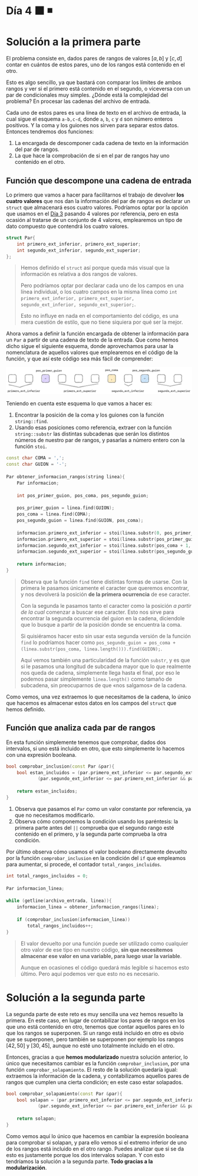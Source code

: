 # Día 4 :black_large_square: :black_medium_small_square:

# Solución a la primera parte

El problema consiste en, dados pares de rangos de valores $[a,b]$ y $[c,d]$ contar en cuántos de estos pares, uno de los rangos está contenido en el otro.

Esto es algo sencillo, ya que bastará con comparar los límites de ambos rangos y ver si el primero está contenido en el segundo, o viceversa con un par de condicionales muy simples. ¿Dónde está la complejidad del problema? En procesar las cadenas del archivo de entrada.

Cada uno de estos pares es una línea de texto en el archivo de entrada, la cual sigue el esquema `a-b,c-d`, donde `a`, `b`, `c` y `d` son número enteros positivos. Y la coma y los guiones nos sirven para separar estos datos. Entonces tendremos dos funciones:

1. La encargada de descomponer cada cadena de texto en la información del par de rangos.
2. La que hace la comprobación de si en el par de rangos hay uno contenido en el otro.

## Función que descompone una cadena de entrada

Lo primero que vamos a hacer para facilitarnos el trabajo de devolver **los cuatro valores** que nos dan la información del par de rangos es declarar un `struct` que almacenará esos cuatro valores. Podríamos optar por la opción que usamos en el [Día 3](https://github.com/Griger/AOC2022/tree/main/3) pasando 4 valores por referencia, pero en esta ocasión al tratarse de un conjunto de 4 valores, emplearemos un tipo de dato compuesto que contendrá los cuatro valores.

````c++
struct Par{
    int primero_ext_inferior, primero_ext_superior;
    int segundo_ext_inferior, segundo_ext_superior;
};
````

> Hemos definido el `struct` así porque queda más visual que la información es relativa a dos rangos de valores.
> 
> Pero podríamos optar por declarar cada uno de los campos en una línea individual, o los cuatro campos en la misma línea como `int primero_ext_inferior, primero_ext_superior, segundo_ext_inferior, segundo_ext_superior;`.
> 
> Esto no influye en nada en el comportamiento del código, es una mera cuestión de estilo, que no tiene siquiera por qué ser la mejor.

Ahora vamos a definir la función encargada de obtener la información para un `Par` a partir de una cadena de texto de la entrada. Que como hemos dicho sigue el siguiente esquema, donde aprovechamos para usar la nomenclatura de aquellos valores que emplearemos en el código de la función, y que así este código sea más fácil de comprender:

![esquema cadenas de entrada](https://github.com/Griger/AOC2022/blob/main/4/img/esquema-cadena.png)

Teniendo en cuenta este esquema lo que vamos a hacer es:

1. Encontrar la posición de la coma y los guiones con la función `string::find`.
2. Usando esas posiciones como referencia, extraer con la función `string::substr` las distintas subcadenas que serán los distintos números de nuestro par de rangos, y pasarlas a número entero con la función `stoi`.

````c++
const char COMA = ',';
const char GUION = '-';

Par obtener_informacion_rangos(string linea){
    Par informacion;

    int pos_primer_guion, pos_coma, pos_segundo_guion;

    pos_primer_guion = linea.find(GUION);
    pos_coma = linea.find(COMA);
    pos_segundo_guion = linea.find(GUION, pos_coma);

    informacion.primero_ext_inferior = stoi(linea.substr(0, pos_primer_guion));
    informacion.primero_ext_superior = stoi(linea.substr(pos_primer_guion + 1, pos_coma - pos_primer_guion - 1));
    informacion.segundo_ext_inferior = stoi(linea.substr(pos_coma + 1, pos_segundo_guion - pos_coma - 1));
    informacion.segundo_ext_superior = stoi(linea.substr(pos_segundo_guion + 1, linea.length()));

    return informacion;
}
````

> Observa que la función `find` tiene distintas formas de usarse. Con la primera le pasamos únicamente el caracter que queremos encontrar, y nos devolverá la posición **de la primera ocurrencia** de ese caracter.
> 
> Con la segunda le pasamos tanto el caracter como la posición *a partir de la cual* comenzar a buscar ese caracter. Esto nos sirve para encontrar la segunda ocurrencia del guion en la cadena, diciendole que lo busque a partir de la posición donde se encuentra la coma.
> 
> Si quisiéramos hacer esto sin usar esta segunda versión de la función `find` lo podríamos hacer como `pos_segundo_guion = pos_coma + (linea.substr(pos_coma, linea.length())).find(GUION);`.
> 
> Aquí vemos también una particularidad de la función `substr`, y es que si le pasamos una longitud de subcadena mayor que lo que realmente nos queda de cadena, simplemente llega hasta el final, por eso le podemos pasar simplemente `linea.length()` como tamaño de subcadena, sin preocuparnos de que «nos salgamos» de la cadena.

Como vemos, una vez extraemos lo que necesitamos de la cadena, lo único que hacemos es almacenar estos datos en los campos del `struct` que hemos definido.

## Función que analiza cada par de rangos

En esta función simplemente tenemos que comprobar, dados dos intervalos, si uno está incluido en otro, que esto simplemente lo hacemos con una expresión booleana.

````c++
bool comprobar_inclusion(const Par &par){
    bool estan_incluidos = (par.primero_ext_inferior <= par.segundo_ext_inferior && par.segundo_ext_superior <= par.primero_ext_superior) ||
            (par.segundo_ext_inferior <= par.primero_ext_inferior && par.primero_ext_superior <= par.segundo_ext_superior);

    return estan_incluidos;
}
````

1. Observa que pasamos el `Par` como un valor constante por referencia, ya que no necesitamos modificarlo.
2. Observa cómo componemos la condición usando los paréntesis: la primera parte antes del `||` comprueba que el segundo rango esté contenido en el primero, y la segunda parte comprueba la otra condición.

Por último observa cómo usamos el valor booleano directamente devuelto por la función `comprobar_inclusion` en la condición del `if` que empleamos para aumentar, si procede, el contador `total_rangos_incluidos`.

````c++
int total_rangos_incluidos = 0;

Par informacion_linea;

while (getline(archivo_entrada, linea)){
    informacion_linea = obtener_informacion_rangos(linea);

    if (comprobar_inclusion(informacion_linea))
        total_rangos_incluidos++;
}
````

> El valor devuelto por una función puede ser utilizado como cualquier otro valor de ese tipo en nuestro código, **sin que necesitemos almacenar ese valor en una variable, para luego usar la variable**.
> 
> Aunque en ocasiones el código quedará más legible si hacemos esto último. Pero aquí podemos ver que esto no es necesario.

# Solución a la segunda parte

La segunda parte de este reto es muy sencilla una vez hemos resuelto la primera. En este caso, en lugar de contabilizar los pares de rangos en los que uno está contenido en otro, tenemos que contar aquellos pares en lo que los rangos se superponen. Si un rango está incluido en otro es obvio que se superponen, pero también se superponen por ejemplo los rangos $[42,50]$ y $[30,45]$, aunque no esté uno totalmente incluido en el otro.

Entonces, gracias a que **hemos modularizado** nuestra solución anterior, lo único que necesitamos cambiar es la función `comprobar_inclusion`, por una función `comprobar_solapamiento`. El resto de la solución quedaría igual: extraemos la información de la cadena, y contabilizamos aquellos pares de rangos que cumplen una cierta condición; en este caso estar solapados.

````c++
bool comprobar_solapamiento(const Par &par){
    bool solapan = (par.primero_ext_inferior <= par.segundo_ext_inferior && par.segundo_ext_inferior <= par.primero_ext_superior) ||
            (par.segundo_ext_inferior <= par.primero_ext_inferior && par.primero_ext_inferior <= par.segundo_ext_superior);

    return solapan;
}
````

Como vemos aquí lo único que hacemos en cambiar la expresión booleana para comprobar si solapan, y para ello vemos si el extremo inferior de uno de los rangos está incluido en el otro rango. Puedes analizar que si se da esto es justamente porque los dos intervalos solapan. Y con esto tendríamos la solución a la segunda parte. **Todo gracias a la modularización**.

